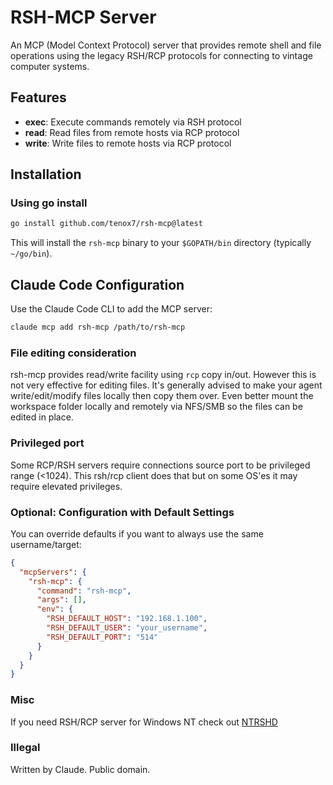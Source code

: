 # RSH-MCP Server

An MCP (Model Context Protocol) server that provides remote shell and file operations using the legacy RSH/RCP protocols for connecting to vintage computer systems.

## Features

- **exec**: Execute commands remotely via RSH protocol
- **read**: Read files from remote hosts via RCP protocol
- **write**: Write files to remote hosts via RCP protocol

## Installation

### Using go install

```bash
go install github.com/tenox7/rsh-mcp@latest
```

This will install the `rsh-mcp` binary to your `$GOPATH/bin` directory (typically `~/go/bin`).

## Claude Code Configuration

Use the Claude Code CLI to add the MCP server:

```bash
claude mcp add rsh-mcp /path/to/rsh-mcp
```

### File editing consideration

rsh-mcp provides read/write facility using `rcp` copy in/out. However this is not very effective for editing files. It's generally advised to make your agent write/edit/modify files locally then copy them over. Even better mount the workspace folder locally and remotely via NFS/SMB so the files can be edited in place.

### Privileged port

Some RCP/RSH servers require connections source port to be privileged range (<1024). This rsh/rcp client does that but on some OS'es it may require elevated privileges.

### Optional: Configuration with Default Settings

You can override defaults if you want to always use the same username/target:

```json
{
  "mcpServers": {
    "rsh-mcp": {
      "command": "rsh-mcp",
      "args": [],
      "env": {
        "RSH_DEFAULT_HOST": "192.168.1.100",
        "RSH_DEFAULT_USER": "your_username",
        "RSH_DEFAULT_PORT": "514"
      }
    }
  }
}
```

### Misc

If you need RSH/RCP server for Windows NT check out [NTRSHD](https://github.com/tenox7/ntrshd)

### Illegal

Written by Claude. Public domain.
